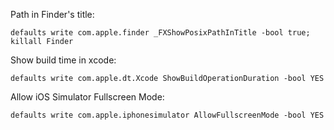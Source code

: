 Path in Finder's title:
```
defaults write com.apple.finder _FXShowPosixPathInTitle -bool true; killall Finder
```

Show build time in xcode:
```
defaults write com.apple.dt.Xcode ShowBuildOperationDuration -bool YES
```

Allow iOS Simulator Fullscreen Mode:
```
defaults write com.apple.iphonesimulator AllowFullscreenMode -bool YES
```
